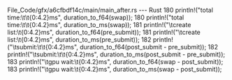 File_Code/gfx/a6cfbdf14c/main/main_after.rs --- Rust
180         println!("total time:\t\t{0:4.2}ms", duration_to_f64(swap));                                                                                     180         println!("total time:\t\t{0:4.2}ms", duration_to_ms(swap));
181         println!("\tcreate list:\t{0:4.2}ms", duration_to_f64(pre_submit));                                                                              181         println!("\tcreate list:\t{0:4.2}ms", duration_to_ms(pre_submit));
182         println!("\tsubmit:\t\t{0:4.2}ms", duration_to_f64(post_submit - pre_submit));                                                                   182         println!("\tsubmit:\t\t{0:4.2}ms", duration_to_ms(post_submit - pre_submit));
183         println!("\tgpu wait:\t{0:4.2}ms", duration_to_f64(swap - post_submit));                                                                         183         println!("\tgpu wait:\t{0:4.2}ms", duration_to_ms(swap - post_submit));


